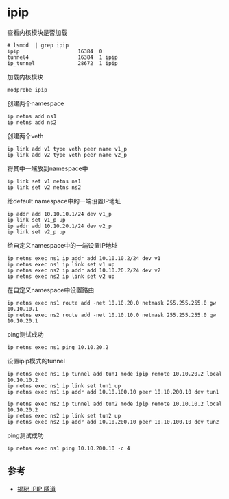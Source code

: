 # ipip

查看内核模块是否加载

```
# lsmod  | grep ipip
ipip                   16384  0
tunnel4                16384  1 ipip
ip_tunnel              28672  1 ipip
```

加载内核模块

```
modprobe ipip
```

创建两个namespace

```
ip netns add ns1
ip netns add ns2
```

创建两个veth

```
ip link add v1 type veth peer name v1_p
ip link add v2 type veth peer name v2_p
```

将其中一端放到namespace中

```
ip link set v1 netns ns1
ip link set v2 netns ns2
```

给default namespace中的一端设置IP地址

```
ip addr add 10.10.10.1/24 dev v1_p
ip link set v1_p up
ip addr add 10.10.20.1/24 dev v2_p
ip link set v2_p up
```

给自定义namespace中的一端设置IP地址

```
ip netns exec ns1 ip addr add 10.10.10.2/24 dev v1
ip netns exec ns1 ip link set v1 up
ip netns exec ns2 ip addr add 10.10.20.2/24 dev v2
ip netns exec ns2 ip link set v2 up
```

在自定义namespace中设置路由

```
ip netns exec ns1 route add -net 10.10.20.0 netmask 255.255.255.0 gw 10.10.10.1
ip netns exec ns2 route add -net 10.10.10.0 netmask 255.255.255.0 gw 10.10.20.1
```

ping测试成功

```
ip netns exec ns1 ping 10.10.20.2
```

设置ipip模式的tunnel

```
ip netns exec ns1 ip tunnel add tun1 mode ipip remote 10.10.20.2 local 10.10.10.2
ip netns exec ns1 ip link set tun1 up
ip netns exec ns1 ip addr add 10.10.100.10 peer 10.10.200.10 dev tun1

ip netns exec ns2 ip tunnel add tun2 mode ipip remote 10.10.10.2 local 10.10.20.2
ip netns exec ns2 ip link set tun2 up
ip netns exec ns2 ip addr add 10.10.200.10 peer 10.10.100.10 dev tun2
```

ping测试成功

```
ip netns exec ns1 ping 10.10.200.10 -c 4
```

## 参考

- [揭秘 IPIP 隧道](https://morven.life/posts/networking-3-ipip/)